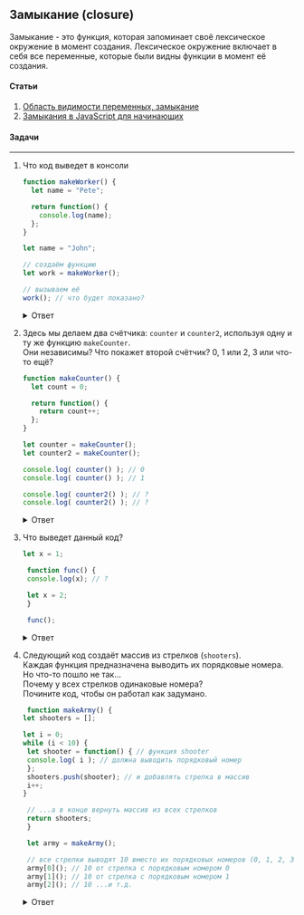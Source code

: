 ## Замыкание (closure)

Замыкание - это функция, которая запоминает своё лексическое окружение в момент создания. Лексическое окружение включает в себя все переменные, которые были видны функции в момент её создания.

#### Статьи
  1. [Область видимости переменных, замыкание](https://learn.javascript.ru/closure)
  2. [Замыкания в JavaScript для начинающих](https://habr.com/ru/companies/ruvds/articles/424967/)

#### Задачи 
---
1. Что код выведет в консоли
   
    ```javascript
    function makeWorker() {
      let name = "Pete";

      return function() {
        console.log(name);
      };
    }

    let name = "John";

    // создаём функцию
    let work = makeWorker();

    // вызываем её
    work(); // что будет показано?
   ```

   <details>
     <summary>Ответ</summary>

      >Pete
   </details>
2. Здесь мы делаем два счётчика: `counter` и `counter2`, используя одну и ту же функцию `makeCounter`. <br/>
   Они независимы? Что покажет второй счётчик? 0, 1 или 2, 3 или что-то ещё?
    ```javascript
    function makeCounter() {
      let count = 0;

      return function() {
        return count++;
      };
    }

    let counter = makeCounter();
    let counter2 = makeCounter();

    console.log( counter() ); // 0
    console.log( counter() ); // 1

    console.log( counter2() ); // ?
    console.log( counter2() ); // ?
    ```

    <details>
     <summary>Ответ</summary>

      >0,1. \
      Функции `counter` и `counter2` созданы разными вызовами `makeCounter`. \
      Так что у них независимые внешние лексические окружения, у каждого из которых свой собственный `count`.
   </details>

  3. Что выведет данный код?
     ```javascript
     let x = 1;

      function func() {
      console.log(x); // ?

      let x = 2;
      }

      func();
     ```

     <details>
     <summary>Ответ</summary>

      >Ошибка: ReferenceError: Cannot access 'x' before initialization
     </details>
  4. Следующий код создаёт массив из стрелков (`shooters`). <br/>
     Каждая функция предназначена выводить их порядковые номера. Но что-то пошло не так… <br/>
     Почему у всех стрелков одинаковые номера? <br/>
     Почините код, чтобы он работал как задумано.

     ```javascript
      function makeArmy() {
     let shooters = [];

     let i = 0;
     while (i < 10) {
      let shooter = function() { // функция shooter
      console.log( i ); // должна выводить порядковый номер
      };
      shooters.push(shooter); // и добавлять стрелка в массив
      i++;
     }

      // ...а в конце вернуть массив из всех стрелков
      return shooters;
      }

      let army = makeArmy();

      // все стрелки выводят 10 вместо их порядковых номеров (0, 1, 2, 3...)
      army[0](); // 10 от стрелка с порядковым номером 0
      army[1](); // 10 от стрелка с порядковым номером 1
      army[2](); // 10 ...и т.д.
     ```

     <details>
       <summary>Ответ</summary>

     Всё потому, что внутри функций `shooter` нет локальной переменной `i`. Когда вызывается такая функция, она берёт `i` из своего     
     внешнего лексического окружения. На момент вызова функции `shooter` из массива,  `makeArmy` уже завершила свою работу, и последнее          значение `i: 10` (конец цикла `while`). <br/>
     Как результат, все функции `shooter` получат одно и то же значение из внешнего лексического окружения: последнее значение `i=10`. <br/>
     Для исправления данного кода, мы можем воспользоваться знанием о том что на каждой итерации блока `while {...}` создается новое             лексическое окружени, поэтому мы можем скопировать значение `i` в переменную внутри блока `while {...}`, например, так:

         ```javascript
           function makeArmy() {
             let shooters = [];
    
             let i = 0;
             while (i < 10) {
                let j = i;
                let shooter = function() { // функция shooter
                  console.log( j ); // должна выводить порядковый номер
                };
               shooters.push(shooter);
               i++;
             }

             return shooters;
           }

         let army = makeArmy();

          // теперь код работает правильно
          army[0](); // 0
          army[5](); // 5
         ```
      Здесь `let j = i` объявляет «итерационно-локальную» переменную `j` и копирует в нее `i`. Примитивы копируются «по значению», поэтому        фактически мы получаем независимую копию `i`, принадлежащую текущей итерации цикла.
      Функции shooter работают правильно, потому что значение i теперь живет чуть ближе.

     </details>


